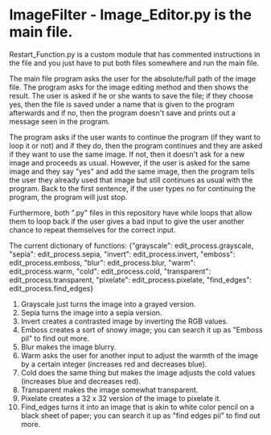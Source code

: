 # ImageFilter - Image_Editor.py is the main file.

Restart_Function.py is a custom module that has commented instructions in the file and you just have to put both files somewhere and run the main file.

The main file program asks the user for the absolute/full path of the image file. The program asks for the image editing method and then shows the result. The user is asked if he or she wants to save the file; if they choose yes, then the file is saved under a name that is given to the program afterwards and if no, then the program doesn't save and prints out a message seen in the program. 

The program asks if the user wants to continue the program (if they want to loop it or not) and if they do, then the program continues and they are asked if they want to use the same image. If not, then it doesn't ask for a new image and proceeds as usual. However, if the user is asked for the same image and they say "yes" and add the same image, then the program tells the user they already used that image but still continues as usual with the program. Back to the first sentence, if the user types no for continuing the program, the program will just stop. 

Furthermore, both ".py" files in this repository have while loops that allow them to loop back if the user gives a bad input to give the user another chance to repeat themselves for the correct input.

The current dictionary of functions: {"grayscale": edit_process.grayscale, "sepia": edit_process.sepia, "invert": edit_process.invert,
                     "emboss": edit_process.emboss, "blur": edit_process.blur, "warm": edit_process.warm,
                     "cold": edit_process.cold, "transparent": edit_process.transparent,
                     "pixelate": edit_process.pixelate, "find_edges": edit_process.find_edges}
      
1. Grayscale just turns the image into a grayed version.
2. Sepia turns the image into a sepia version.
3. Invert creates a contrasted image by inverting the RGB values.
4. Emboss creates a sort of snowy image; you can search it up as "Emboss pil" to find out more.
5. Blur makes the image blurry.
6. Warm asks the user for another input to adjust the warmth of the image by a certain integer (increases red and decreases blue).
7. Cold does the same thing but makes the image adjusts the cold values (increases blue and decreases red).
8. Transparent makes the image somewhat transparent.
9. Pixelate creates a 32 x 32 version of the image to pixelate it.
10. Find_edges turns it into an image that is akin to white color pencil on a black sheet of paper; you can search it up as "find edges pil" to find out more.

